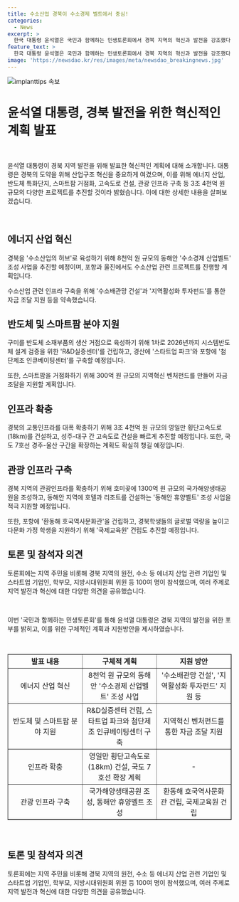 ```yaml
---
title: 수소산업 경북이 수소경제 벨트에서 중심!
categories:
  - News
excerpt: >
  한국 대통령 윤석열은 국민과 함께하는 민생토론회에서 경북 지역의 혁신과 발전을 강조했다. 수소경제 산업벨트 조성, 허브로서의 경북 발전, 스타트업 코리아의 주역으로의 지원, 그리고 지역 인프라 강화 등의 다양한 사업을 추진하고 지역의 미래를 준비한다는 계획을 발표했다. 또한, 에너지 산업 허브 조성과 관련된 토론과 다양한 공약 발표로 토론회를 성공적으로 마무리했다.
feature_text: >
  한국 대통령 윤석열은 국민과 함께하는 민생토론회에서 경북 지역의 혁신과 발전을 강조했다. 수소경제 산업벨트 조성, 허브로서의 경북 발전, 스타트업 코리아의 주역으로의 지원, 그리고 지역 인프라 강화 등의 다양한 사업을 추진하고 지역의 미래를 준비한다는 계획을 발표했다. 또한, 에너지 산업 허브 조성과 관련된 토론과 다양한 공약 발표로 토론회를 성공적으로 마무리했다.
image: 'https://newsdao.kr/res/images/meta/newsdao_breakingnews.jpg'
---
```


<p><img src="https://newsdao.kr/res/images/meta/newsdao_breakingnews.jpg" alt="implanttips 속보" /></p>

<h1 data-ke-size="size26">윤석열 대통령, 경북 발전을 위한 혁신적인 계획 발표</h1>

<p data-ke-size="size16">&nbsp;</p>

<p>윤석열 대통령이 경북 지역 발전을 위해 발표한 혁신적인 계획에 대해 소개합니다. 대통령은 경북의 도약을 위해 산업구조 혁신을 중요하게 여겼으며, 이를 위해 에너지 산업, 반도체 특화단지, 스마트팜 거점화, 고속도로 건설, 관광 인프라 구축 등 3조 4천억 원 규모의 다양한 프로젝트를 추진할 것이라 밝혔습니다. 이에 대한 상세한 내용을 살펴보겠습니다.</p>

<p data-ke-size="size16">&nbsp;</p>

<h2 data-ke-size="size26">에너지 산업 혁신</h2>

<p data-ke-size="size16">경북을 '수소산업의 허브'로 육성하기 위해 8천억 원 규모의 동해안 '수소경제 산업벨트' 조성 사업을 추진할 예정이며, 포항과 울진에서도 수소산업 관련 프로젝트를 진행할 계획입니다.</p>

<p data-ke-size="size16">수소산업 관련 인프라 구축을 위해 '수소배관망 건설'과 '지역활성화 투자펀드'를 통한 자금 조달 지원 등을 약속했습니다.</p>

<h2 data-ke-size="size26">반도체 및 스마트팜 분야 지원</h2>

<p data-ke-size="size16">구미를 반도체 소재부품의 생산 거점으로 육성하기 위해 1차로 2026년까지 시스템반도체 설계 검증을 위한 'R&D실증센터'를 건립하고, 경산에 '스타트업 파크'와 포항에 '첨단제조 인큐베이팅센터'를 구축할 예정입니다.</p>

<p data-ke-size="size16">또한, 스마트팜을 거점화하기 위해 300억 원 규모의 지역혁신 벤처펀드를 만들어 자금 조달을 지원할 계획입니다.</p>

<h2 data-ke-size="size26">인프라 확충</h2>

<p data-ke-size="size16">경북의 교통인프라를 대폭 확충하기 위해 3조 4천억 원 규모의 영일만 횡단고속도로(18km)를 건설하고, 성주-대구 간 고속도로 건설을 빠르게 추진할 예정입니다. 또한, 국도 7호선 경주-울산 구간을 확장하는 계획도 확실히 챙길 예정입니다.</p>

<h2 data-ke-size="size26">관광 인프라 구축</h2>

<p data-ke-size="size16">경북 지역의 관광인프라를 확충하기 위해 호미곶에 1300억 원 규모의 국가해양생태공원을 조성하고, 동해안 지역에 호텔과 리조트를 건설하는 '동해안 휴양벨트' 조성 사업을 적극 지원할 예정입니다.</p>

<p data-ke-size="size16">또한, 포항에 '환동해 호국역사문화관'을 건립하고, 경북학생들의 글로벌 역량을 높이고 다문화 가정 학생을 지원하기 위해 '국제교육원' 건립도 추진할 예정입니다.</p>

<h2 data-ke-size="size26">토론 및 참석자 의견</h2>

<p data-ke-size="size16">토론회에는 지역 주민을 비롯해 경북 지역의 원전, 수소 등 에너지 산업 관련 기업인 및 스타트업 기업인, 학부모, 지방시대위원회 위원 등 100여 명이 참석했으며, 여러 주제로 지역 발전과 혁신에 대한 다양한 의견을 공유했습니다.</p>

<p data-ke-size="size16">&nbsp;</p>

<p>이번 '국민과 함께하는 민생토론회'를 통해 윤석열 대통령은 경북 지역의 발전을 위한 포부를 밝히고, 이를 위한 구체적인 계획과 지원방안을 제시하였습니다.</p>

<p data-ke-size="size16">&nbsp;</p>

<table style="width: 100%;" border="1">
<tbody>
<tr>
<td style="width: 33.3333%; text-align: center; height: 17px;"><b>발표 내용</b></td>
<td style="width: 33.3333%; text-align: center; height: 17px;"><b>구체적 계획</b></td>
<td style="width: 33.3333%; text-align: center; height: 17px;"><b>지원 방안</b></td>
</tr>
<tr>
<td style="width: 33.3333%; text-align: center; height: 17px;">에너지 산업 혁신</td>
<td style="width: 33.3333%; text-align: center; height: 17px;">8천억 원 규모의 동해안 '수소경제 산업벨트' 조성 사업</td>
<td style="width: 33.3333%; text-align: center; height: 17px;">'수소배관망 건설', '지역활성화 투자펀드' 지원 등</td>
</tr>
<tr>
<td style="width: 33.3333%; text-align: center; height: 17px;">반도체 및 스마트팜 분야 지원</td>
<td style="width: 33.3333%; text-align: center; height: 17px;">R&D실증센터 건립, 스타트업 파크와 첨단제조 인큐베이팅센터 구축</td>
<td style="width: 33.3333%; text-align: center; height: 17px;">지역혁신 벤처펀드를 통한 자금 조달 지원</td>
</tr>
<tr>
<td style="width: 33.3333%; text-align: center; height: 17px;">인프라 확충</td>
<td style="width: 33.3333%; text-align: center; height: 17px;">영일만 횡단고속도로(18km) 건설, 국도 7호선 확장 계획</td>
<td style="width: 33.3333%; text-align: center; height: 17px;">-</td>
</tr>
<tr>
<td style="width: 33.3333%; text-align: center; height: 17px;">관광 인프라 구축</td>
<td style="width: 33.3333%; text-align: center; height: 17px;">국가해양생태공원 조성, 동해안 휴양벨트 조성</td>
<td style="width: 33.3333%; text-align: center; height: 17px;">환동해 호국역사문화관 건립, 국제교육원 건립</td>
</tr>
</tbody>
</table>

<p data-ke-size="size16">&nbsp;</p>

<h2 data-ke-size="size26">토론 및 참석자 의견</h2>

<p data-ke-size="size16">토론회에는 지역 주민을 비롯해 경북 지역의 원전, 수소 등 에너지 산업 관련 기업인 및 스타트업 기업인, 학부모, 지방시대위원회 위원 등 100여 명이 참석했으며, 여러 주제로 지역 발전과 혁신에 대한 다양한 의견을 공유했습니다.</p>

<p data-ke-size="size16">&nbsp;</p>


